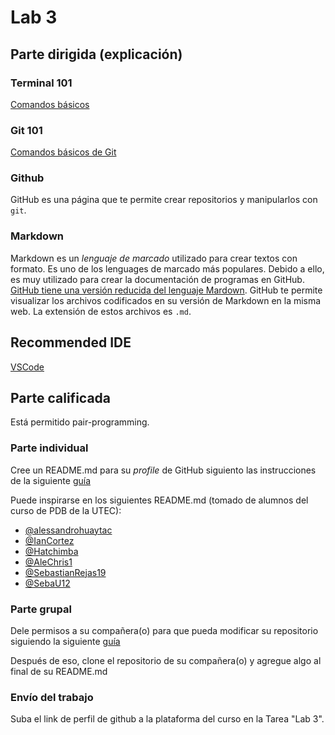 # Lab 3

## Parte dirigida (explicación)

### Terminal 101

[Comandos básicos](https://github.com/franciscovilchezv/platform-based-development/blob/main/Labs/Lab1/terminal_101.md#basics-commands)

### Git 101

[Comandos básicos de Git](https://github.com/franciscovilchezv/platform-based-development/blob/main/Labs/Lab2/git_101.md#basic-operations-using-simple-words)

### Github

GitHub es una página que te permite crear repositorios y manipularlos con `git`.

### Markdown

Markdown es un *lenguaje de marcado* utilizado para crear textos con formato. Es uno de los lenguages de marcado más populares. Debido a ello, es muy utilizado para crear la documentación de programas en GitHub. [GitHub tiene una versión reducida del lenguaje Mardown](https://docs.github.com/en/github/writing-on-github/getting-started-with-writing-and-formatting-on-github/basic-writing-and-formatting-syntax). GitHub te permite visualizar los archivos codificados en su versión de Markdown en la misma web. La extensión de estos archivos es `.md`.

## Recommended IDE

[VSCode](https://code.visualstudio.com/download)

## Parte calificada

Está permitido pair-programming.

### Parte individual

Cree un README.md para su *profile* de GitHub siguiento las instrucciones de la siguiente [guía](https://docs.github.com/en/account-and-profile/setting-up-and-managing-your-github-profile/customizing-your-profile/managing-your-profile-readme)

Puede inspirarse en los siguientes README.md (tomado de alumnos del curso de PDB de la UTEC):

- [@alessandrohuaytac](https://github.com/alessandrohuaytac)
- [@IanCortez](https://github.com/IanCortez
)
- [@Hatchimba](https://github.com/Hatchimba)
- [@AleChris1](https://github.com/AleChris1)
- [@SebastianRejas19](https://github.com/SebastianRejas19)
- [@SebaU12](https://github.com/SebaU12)

### Parte grupal

Dele permisos a su compañera(o) para que pueda modificar su repositorio siguiendo la siguiente [guía](https://docs.github.com/en/account-and-profile/setting-up-and-managing-your-github-user-account/managing-access-to-your-personal-repositories/inviting-collaborators-to-a-personal-repository)

Después de eso, clone el repositorio de su compañera(o) y agregue algo al final de su README.md

### Envío del trabajo

Suba el link de perfil de github a la plataforma del curso en la Tarea "Lab 3".
